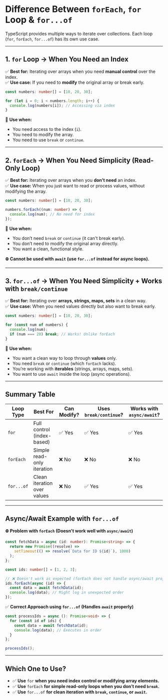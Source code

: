 # Difference Between `forEach`, `for` Loop & `for...of`

TypeScript provides multiple ways to iterate over collections. Each loop (`for`, `forEach`, `for...of`) has its own use case.

---

## 1. `for` Loop → When You Need an Index

✅ **Best for:** Iterating over arrays when you need **manual control** over the index.\
✅ **Use case:** If you need to **modify** the original array or break early.

```ts
const numbers: number[] = [10, 20, 30];

for (let i = 0; i < numbers.length; i++) {
  console.log(numbers[i]); // Accessing via index
}
```

🔹 **Use when:**

- You need access to the index (`i`).
- You need to modify the array.
- You need to use `break` or `continue`.

---

## 2. `forEach` → When You Need Simplicity (Read-Only Loop)

✅ **Best for:** Iterating over arrays when you **don’t need** an index.\
✅ **Use case:** When you just want to read or process values, without modifying the array.

```ts
const numbers: number[] = [10, 20, 30];

numbers.forEach((num: number) => {
  console.log(num); // No need for index
});
```

🔹 **Use when:**

- You don’t need `break` or `continue` (it can't break early).
- You don’t need to modify the original array directly.
- You want a clean, functional style.

⛔ **Cannot be used with `await` (use `for...of` instead for async loops).**

---

## 3. `for...of` → When You Need Simplicity + Works with `break/continue`

✅ **Best for:** Iterating over **arrays, strings, maps, sets** in a clean way.\
✅ **Use case:** When you need values directly but also want to break early.

```ts
const numbers: number[] = [10, 20, 30];

for (const num of numbers) {
  console.log(num);
  if (num === 20) break; // Works! Unlike forEach
}
```

🔹 **Use when:**

- You want a clean way to loop through **values** only.
- You need `break` or `continue` (which `forEach` lacks).
- You’re working with **iterables** (strings, arrays, maps, sets).
- You want to use `await` inside the loop (async operations).

---

## Summary Table

| Loop Type  | Best For                    | Can Modify? | Uses `break/continue`? | Works with `async/await`? |
| ---------- | --------------------------- | ----------- | ---------------------- | ------------------------- |
| `for`      | Full control (index-based)  | ✅ Yes      | ✅ Yes                 | ✅ Yes                    |
| `forEach`  | Simple read-only iteration  | ❌ No       | ❌ No                  | ❌ No                     |
| `for...of` | Clean iteration over values | ❌ No       | ✅ Yes                 | ✅ Yes                    |

---

## Async/Await Example with `for...of`

⛔ **Problem with `forEach` (Doesn't work well with `async/await`)**

```ts
const fetchData = async (id: number): Promise<string> => {
  return new Promise((resolve) =>
    setTimeout(() => resolve(`Data for ID ${id}`), 1000)
  );
};

const ids: number[] = [1, 2, 3];

// ❌ Doesn't work as expected (forEach does not handle async/await properly)
ids.forEach(async (id) => {
  const data = await fetchData(id);
  console.log(data); // Might log in unexpected order
});
```

✅ **Correct Approach using `for...of` (Handles `await` properly)**

```ts
const processIds = async (): Promise<void> => {
  for (const id of ids) {
    const data = await fetchData(id);
    console.log(data); // Executes in order
  }
};

processIds();
```

---

## Which One to Use?

- ✅ **Use** `for` **when you need index control or modifying array elements.**
- ✅ **Use** `forEach` **for simple read-only loops when you don’t need `break`.**
- ✅ **Use** `for...of` **for clean iteration with `break`, `continue`, or `await`.**
